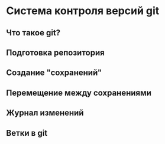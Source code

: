 # Система контроля версий git

## Что такое git?

## Подготовка репозитория

## Создание "сохранений"

## Перемещение между сохранениями

## Журнал изменений

## Ветки в git